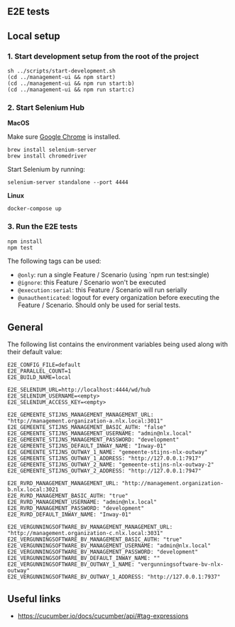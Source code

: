 E2E tests
---

## Local setup

### 1. Start development setup from the root of the project

```shell
sh ../scripts/start-development.sh
(cd ../management-ui && npm start)
(cd ../management-ui && npm run start:b)
(cd ../management-ui && npm run start:c)
```

### 2. Start Selenium Hub

**MacOS**

Make sure [Google Chrome](https://www.google.com/chrome/) is installed.

```shell
brew install selenium-server
brew install chromedriver
```

Start Selenium by running:

```shell
selenium-server standalone --port 4444
```

**Linux**

```shell
docker-compose up
```

### 3. Run the E2E tests

```shell
npm install
npm test
```

The following tags can be used:

- `@only`: run a single Feature / Scenario (using `npm run test:single)
- `@ignore`: this Feature / Scenario won't be executed
- `@execution:serial`: this Feature / Scenario will run serially
- `@unauthenticated`: logout for every organization before executing the Feature / Scenario. Should only be used for serial tests.

## General

The following list contains the environment variables
being used along with their default value:

```
E2E_CONFIG_FILE=default
E2E_PARALLEL_COUNT=1
E2E_BUILD_NAME=local

E2E_SELENIUM_URL=http://localhost:4444/wd/hub
E2E_SELENIUM_USERNAME=<empty>
E2E_SELENIUM_ACCESS_KEY=<empty>

E2E_GEMEENTE_STIJNS_MANAGEMENT_MANAGEMENT_URL: "http://management.organization-a.nlx.local:3011"
E2E_GEMEENTE_STIJNS_MANAGEMENT_BASIC_AUTH: "false"
E2E_GEMEENTE_STIJNS_MANAGEMENT_USERNAME: "admin@nlx.local"
E2E_GEMEENTE_STIJNS_MANAGEMENT_PASSWORD: "development"
E2E_GEMEENTE_STIJNS_DEFAULT_INWAY_NAME: "Inway-01"
E2E_GEMEENTE_STIJNS_OUTWAY_1_NAME: "gemeente-stijns-nlx-outway"
E2E_GEMEENTE_STIJNS_OUTWAY_1_ADDRESS: "http://127.0.0.1:7917"
E2E_GEMEENTE_STIJNS_OUTWAY_2_NAME: "gemeente-stijns-nlx-outway-2"
E2E_GEMEENTE_STIJNS_OUTWAY_2_ADDRESS: "http://127.0.0.1:7947"

E2E_RVRD_MANAGEMENT_MANAGEMENT_URL: "http://management.organization-b.nlx.local:3021
E2E_RVRD_MANAGEMENT_BASIC_AUTH: "true"
E2E_RVRD_MANAGEMENT_USERNAME: "admin@nlx.local"
E2E_RVRD_MANAGEMENT_PASSWORD: "development"
E2E_RVRD_DEFAULT_INWAY_NAME: "Inway-01"

E2E_VERGUNNINGSOFTWARE_BV_MANAGEMENT_MANAGEMENT_URL: "http://management.organization-c.nlx.local:3031"
E2E_VERGUNNINGSOFTWARE_BV_MANAGEMENT_BASIC_AUTH: "true"
E2E_VERGUNNINGSOFTWARE_BV_MANAGEMENT_USERNAME: "admin@nlx.local"
E2E_VERGUNNINGSOFTWARE_BV_MANAGEMENT_PASSWORD: "development"
E2E_VERGUNNINGSOFTWARE_BV_DEFAULT_INWAY_NAME: ""
E2E_VERGUNNINGSOFTWARE_BV_OUTWAY_1_NAME: "vergunningsoftware-bv-nlx-outway"
E2E_VERGUNNINGSOFTWARE_BV_OUTWAY_1_ADDRESS: "http://127.0.0.1:7937"
```

## Useful links

- https://cucumber.io/docs/cucumber/api/#tag-expressions
